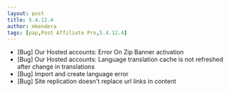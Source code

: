```yaml
---
layout: post
title: 5.4.12.4
author: mkendera
tags: [pap,Post Affiliate Pro,5.4.12.4]
---
```


- [Bug] Our Hosted accounts: Error On Zip Banner activation
- [Bug] Our Hosted accounts: Language translation cache is not refreshed after change in translations
- [Bug] Import and create language error
- [Bug] Site replication doesn't replace url links in content
